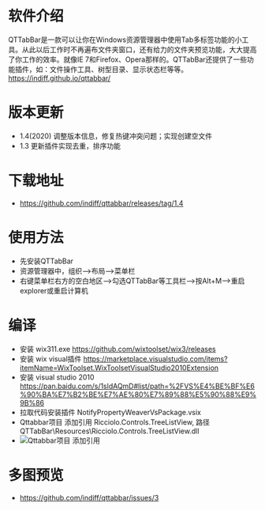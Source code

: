 # 软件介绍
QTTabBar是一款可以让你在Windows资源管理器中使用Tab多标签功能的小工具。从此以后工作时不再遍布文件夹窗口，还有给力的文件夹预览功能，大大提高了你工作的效率。就像IE 7和Firefox、Opera那样的。QTTabBar还提供了一些功能插件，如：文件操作工具、树型目录、显示状态栏等等。
https://indiff.github.io/qttabbar/

# 版本更新
- 1.4(2020) 调整版本信息，修复热键冲突问题；实现创建空文件
- 1.3 更新插件实现去重，排序功能

# 下载地址
* https://github.com/indiff/qttabbar/releases/tag/1.4

# 使用方法
- 先安装QTTabBar 
- 资源管理器中，组织—>布局—>菜单栏
- 右键菜单栏右方的空白地区—>勾选QTTabBar等工具栏—>按Alt+M—>重启explorer或重启计算机

# 编译
* 安装 wix311.exe   https://github.com/wixtoolset/wix3/releases
* 安装 wix visual插件  https://marketplace.visualstudio.com/items?itemName=WixToolset.WixToolsetVisualStudio2010Extension
* 安装 visual studio 2010   https://pan.baidu.com/s/1sldAQmD#list/path=%2FVS%E4%BE%BF%E6%90%BA%E7%B2%BE%E7%AE%80%E7%89%88%E5%90%88%E9%9B%86
* 拉取代码安装插件 NotifyPropertyWeaverVsPackage.vsix
* Qttabbar项目 添加引用 Ricciolo.Controls.TreeListView, 路径 QTTabBar\Resources\Ricciolo.Controls.TreeListView.dll
* ![Qttabbar项目 添加引用](https://user-images.githubusercontent.com/501276/70892259-c3d9da80-2023-11ea-8ad5-bd6221f17728.png)
# 多图预览

* https://github.com/indiff/qttabbar/issues/3
